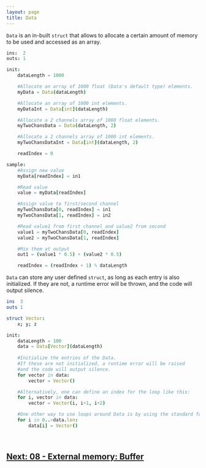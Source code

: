 ```yaml
---
layout: page
title: Data
---
```


`Data` is an in-built `struct` that allows to allocate a certain amount of memory to be used and accessed as an array.

```nim
ins:  2
outs: 1

init:
    dataLength = 1000

    #Allocate an array of 1000 float (Data's default type) elements.
    myData = Data(dataLength)

    #Allocate an array of 1000 int elements.
    myDataInt = Data[int](dataLength)

    #Allocate a 2 channels array of 1000 float elements.
    myTwoChansData = Data(dataLength, 2)

    #Allocate a 2 channels array of 1000 int elements.
    myTwoChansDataInt = Data[int](dataLength, 2)

    readIndex = 0

sample:
    #Assign new value
    myData[readIndex] = in1

    #Read value
    value = myData[readIndex]

    #Assign value to first/second channel
    myTwoChansData[0, readIndex] = in1
    myTwoChansData[1, readIndex] = in2

    #Read value1 from first channel and value2 from second
    value1 = myTwoChansData[0, readIndex]
    value2 = myTwoChansData[1, readIndex]

    #Mix them at output
    out1 = (value1 * 0.5) + (value2 * 0.5)

    readIndex = (readIndex + 1) % dataLength
```

`Data` can store any user defined `struct`, as long as each entry is also initialized. If they are not, a runtime error will be thrown, and the code will output silence.

```nim
ins  3
outs 1

struct Vector:
    x; y; z

init:
    dataLength = 100
    data = Data[Vector](dataLength)
    
    #Initialize the entries of the Data. 
    #If these are not initialized, a runtime error will be raised
    #and the code will output silence.
    for vector in data:
        vector = Vector()

    #Alternatively, one can define an index for the loop like this:
    for i, vector in data:
        vector = Vector(i, i+1, i+2)

    #One other way to use loops around Data is by using the standard for-loop counting syntax:
    for i in 0..<data.len:
        data[i] = Vector()
```

<br>

## [Next: 08 - External memory: Buffer](08_buffer.md)